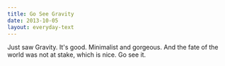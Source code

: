 ```yaml
---
title: Go See Gravity
date: 2013-10-05
layout: everyday-text
---
```


Just saw Gravity. It's good. Minimalist and gorgeous. And the fate of the world was not at stake, which is nice. Go see it.
